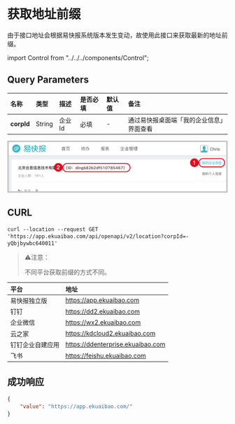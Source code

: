 # 获取地址前缀
由于接口地址会根据易快报系统版本发生变动，故使用此接口来获取最新的地址前缀。

import Control from "../../../components/Control";

<Control
method="GET"
url="/api/openapi/v2/location"
/>

## Query Parameters

| 名称 | 类型 | 描述 | 是否必填 | 默认值 | 备注 |
| :--- | :--- | :--- | :--- |:--- | :--- |
| **corpId** | String |  企业Id  | 必填 | - | 通过易快报桌面端「我的企业信息」界面查看 |

![如何获取验证码](images/corpId.png)

## CURL
```
curl --location --request GET 'https://app.ekuaibao.com/api/openapi/v2/location?corpId=-yQbjbywbc640011'
```

> ⚠️注意：
> 
>不同平台获取前缀的方式不同。

| 平台 | 地址 |
| :--- | :--- |
| 易快报独立版     | ​https://app.ekuaibao.com |
| 钉钉           | ​https://dd2.ekuaibao.com |
| 企业微信        | ​https://wx2.ekuaibao.com |
| 云之家          | ​https://kdcloud2.ekuaibao.com |
| 钉钉企业自建应用  | ​https://ddenterprise.ekuaibao.com |
| 飞书            | ​https://feishu.ekuaibao.com |

## 成功响应
```json
{
    "value": "https://app.ekuaibao.com/"
}
```




